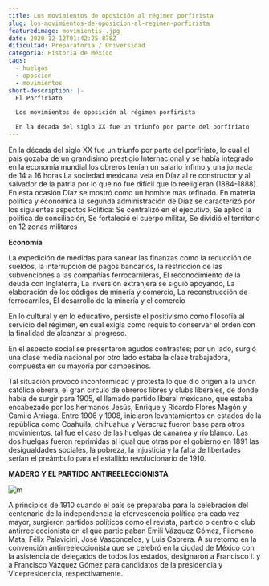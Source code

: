 ```yaml
---
title: Los movimientos de oposición al régimen porfirista
slug: los-movimientos-de-oposicion-al-regimen-porfirista
featuredimage: movimientis-.jpg
date: 2020-12-12T01:42:25.878Z
dificultad: Preparatoria / Universidad
categoria: Historia de México
tags:
  - huelgas
  - oposcion
  - movimientos
short-description: |-
  El Porfiriato 

  Los movimientos de oposición al régimen porfirista

  En la década del siglo XX fue un triunfo por parte del porfiriato
---
```

En la década del siglo XX fue un triunfo por parte del porfiriato, lo cual el país gozaba de un grandísimo prestigio Internacional y se había integrado en la economía mundial los obreros tenían un salario ínfimo y una jornada de 14 a 16 horas La sociedad mexicana veía en Díaz al re constructor y al salvador de la patria por lo que no fue difícil que lo reeligieran (1884-1888). En esta ocasión Díaz se mostró como un hombre más refinado. En materia política y económica la segunda administración de Díaz se caracterizó por los siguientes aspectos Política: Se centralizó en el ejecutivo, Se aplicó la política de conciliación, Se fortaleció el cuerpo militar, Se dividió el territorio en 12 zonas militares

**Economía** 

La expedición de medidas para sanear las finanzas como la reducción de sueldos, la interrupción de pagos bancarios, la restricción de las subvenciones a las compañías ferrocarrileras, El reconocimiento de la deuda con Inglaterra, La inversión extranjera se siguió apoyando, La elaboración de los códigos de minería y comercio, La reconstrucción de ferrocarriles, El desarrollo de la minería y el comercio

En lo cultural y en lo educativo, persiste el positivismo como filosofía al servicio del régimen, en cual exigía como requisito conservar el orden con la finalidad de alcanzar al progreso.

En el aspecto social se presentaron agudos contrastes; por un lado, surgió una clase media nacional por otro lado estaba la clase trabajadora, compuesta en su mayoría por campesinos.

Tal situación provocó inconformidad y protesta lo que dio origen a la unión católica obrera, el gran círculo de obreros libres y clubs liberales, de donde había de surgir para 1905, el llamado partido liberal mexicano, que estaba encabezado por los hermanos Jesús, Enrique y Ricardo Flores Magón y Camilo Arriaga. Entre 1906 y 1908, iniciaron levantamientos en estados de la república como Coahuila, chihuahua y Veracruz fueron base para otros movimientos, tal fue el caso de las huelgas de cananea y río blanco. Las dos huelgas fueron reprimidas al igual que otras por el gobierno en 1891 las desigualdades sociales, la pobreza, la injusticia y la falta de libertades serían el preámbulo para el estallido revolucionario de 1910.

**MADERO Y EL PARTIDO ANTIREELECCIONISTA**

![m](/assets/madero.jpg "m")

A principios de 1910 cuando el país se preparaba para la celebración del centenario de la independencia la efervescencia política era cada vez mayor, surgieron partidos políticos como el revista, partido o centro o club antirreeleccionista en el que participaban Emili Vázquez Gómez, Filomeno Mata, Félix Palavicini, José Vasconcelos, y Luis Cabrera. A su retorno en la convención antirreeleccionista que se celebró en la ciudad de México con la asistencia de delegados de todos los estados, designaron a Francisco I. y a Francisco Vázquez Gómez para candidatos de la presidencia y Vicepresidencia, respectivamente.